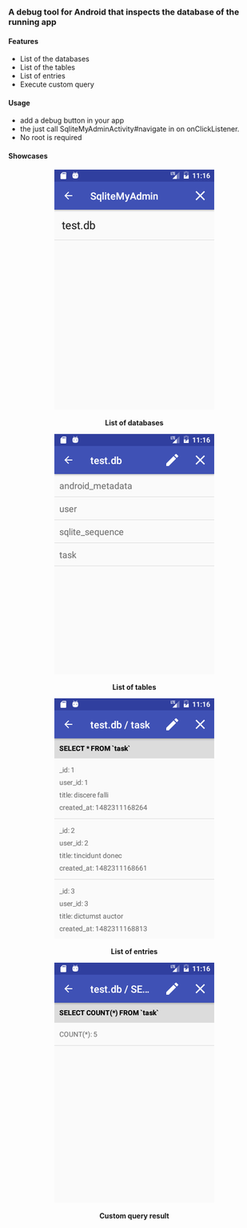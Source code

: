 ### A debug tool for Android that inspects the database of the running app
#### Features
* List of the databases
* List of the tables
* List of entries
* Execute custom query

#### Usage
* add a debug button in your app
* the just call SqliteMyAdminActivity#navigate in on onClickListener.
* No root is required

#### Showcases
<p  align="center">
<img src="https://raw.githubusercontent.com/OHoussein/SqliteMyAdmin-Android/master/media/list_db.png" alt="List of databases" />
<p align="center"><b>List of databases</b></p>
</p>

<p  align="center">
<img src="https://raw.githubusercontent.com/OHoussein/SqliteMyAdmin-Android/master/media/list_tables.png" alt="List of tables" />
<p align="center"><b>List of tables</b></p>
</p>

<p  align="center">
<img src="https://raw.githubusercontent.com/OHoussein/SqliteMyAdmin-Android/master/media/entries.png" alt="List of entries" />
<p align="center"><b>List of entries</b></p>
</p>

<p  align="center">
<img src="https://raw.githubusercontent.com/OHoussein/SqliteMyAdmin-Android/master/media/custom_query.png" alt="Custom query result" />
<p align="center"><b>Custom query result</b></p>
</p>

</p>

